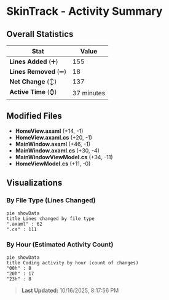 # SkinTrack - Activity Summary 

## Overall Statistics

| Stat                   | Value                                                             |
| ---------------------- | ----------------------------------------------------------------- |
| **Lines Added** (➕)   | 155                                          |
| **Lines Removed** (➖) | 18                                        |
| **Net Change** (↕)    | 137                |
| **Active Time** (⌚)   | 37 minutes |


## Modified Files
- **HomeView.axaml** (+14, -1)
- **HomeView.axaml.cs** (+20, -1)
- **MainWindow.axaml** (+46, -1)
- **MainWindow.axaml.cs** (+30, -4)
- **MainWindowViewModel.cs** (+34, -11)
- **HomeViewModel.cs** (+11, -0)

## Visualizations

### By File Type (Lines Changed)

```mermaid
pie showData
title Lines changed by file type
".axaml" : 62
".cs" : 111
```

### By Hour (Estimated Activity Count)

```mermaid
pie showData
title Coding activity by hour (count of changes)
"00h" : 8
"20h" : 17
"23h" : 8
```


> **Last Updated:** 10/16/2025, 8:17:56 PM